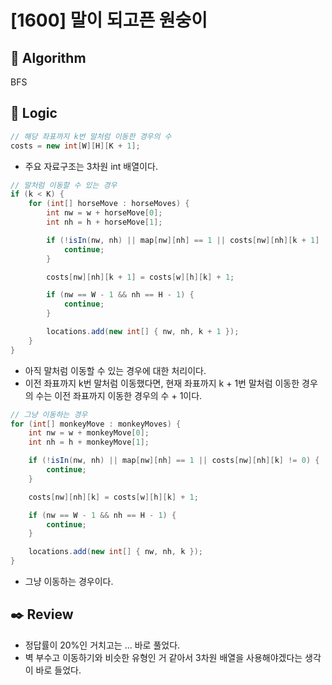 # [1600] 말이 되고픈 원숭이

## :pushpin: **Algorithm**

BFS

## :round_pushpin: **Logic**

```java
// 해당 좌표까지 k번 말처럼 이동한 경우의 수
costs = new int[W][H][K + 1];
```

- 주요 자료구조는 3차원 int 배열이다.

```java
// 말처럼 이동할 수 있는 경우
if (k < K) {
    for (int[] horseMove : horseMoves) {
        int nw = w + horseMove[0];
        int nh = h + horseMove[1];

        if (!isIn(nw, nh) || map[nw][nh] == 1 || costs[nw][nh][k + 1] != 0) {
            continue;
        }

        costs[nw][nh][k + 1] = costs[w][h][k] + 1;

        if (nw == W - 1 && nh == H - 1) {
            continue;
        }

        locations.add(new int[] { nw, nh, k + 1 });
    }
}
```

- 아직 말처럼 이동할 수 있는 경우에 대한 처리이다.
- 이전 좌표까지 k번 말처럼 이동했다면, 현재 좌표까지 k + 1번 말처럼 이동한 경우의 수는 이전 좌표까지 이동한 경우의 수 + 1이다.

```java
// 그냥 이동하는 경우
for (int[] monkeyMove : monkeyMoves) {
    int nw = w + monkeyMove[0];
    int nh = h + monkeyMove[1];

    if (!isIn(nw, nh) || map[nw][nh] == 1 || costs[nw][nh][k] != 0) {
        continue;
    }

    costs[nw][nh][k] = costs[w][h][k] + 1;

    if (nw == W - 1 && nh == H - 1) {
        continue;
    }

    locations.add(new int[] { nw, nh, k });
}
```

- 그냥 이동하는 경우이다.

## :black_nib: **Review**
- 정답률이 20%인 거치고는 ... 바로 풀었다.
- 벽 부수고 이동하기와 비슷한 유형인 거 같아서 3차원 배열을 사용해야겠다는 생각이 바로 들었다.